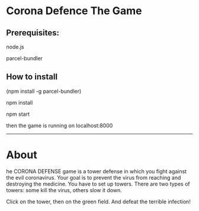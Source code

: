 # Corona Defence The Game

## Prerequisites:
node.js

parcel-bundler

## How to install
(npm install -g parcel-bundler)

npm install

npm start

then the game is running on localhost:8000

<hr>


# About
he CORONA DEFENSE game is a tower defense in which you fight against the evil coronavirus. 
Your goal is to prevent the virus from reaching and destroying the medicine. You have to set up towers. There are two types of towers: some kill the virus, others slow it down.

Click on the tower, then on the green field. And defeat the terrible infection!